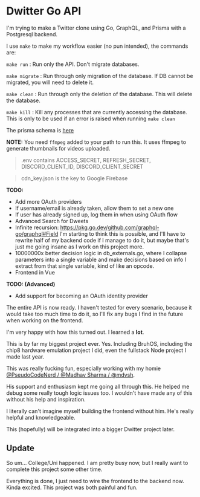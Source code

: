 # Dwitter Go API

I'm trying to make a Twitter clone using Go, GraphQL, and Prisma with a Postgresql backend.

I use `make` to make my workflow easier (no pun intended), the commands are:

`make run` : Run only the API. Don't migrate databases.

`make migrate` : Run through only migration of the database. If DB cannot be migrated, you will need to delete it.

`make clean` : Run through only the deletion of the database. This will delete the database.

`make kill` : Kill any processes that are currently accessing the database. This is only to be used if an error is raised when running `make clean`

The prisma schema is [here](./prisma/schema.prisma)

**NOTE:** You need `ffmpeg` added to your path to run this. It uses ffmpeg to generate thumbnails for videos uploaded.

> .env contains ACCESS_SECRET, REFRESH_SECRET, DISCORD_CLIENT_ID, DISCORD_CLIENT_SECRET

> cdn_key.json is the key to Google Firebase

**TODO:**

- Add more OAuth providers
- If username/email is already taken, allow them to set a new one
- If user has already signed up, log them in when using OAuth flow
- Advanced Search for Dweets
- Infinite recursion: https://pkg.go.dev/github.com/graphql-go/graphql#Field I'm starting to think this is possible, and I'll have to rewrite half of my backend code if I manage to do it, but maybe that's just me going insane as I work on this project more.
- 10000000x better decision logic in db_externals.go, where I collapse parameters into a single variable and make decisions based on info I extract from that single variable, kind of like an opcode.
- Frontend in Vue

**TODO: (Advanced)**

- Add support for becoming an OAuth identity provider

The entire API is now ready. I haven't tested for every scenario, because it would take too much time to do it, so I'll fix any bugs I find in the future when working on the frontend.

I'm very happy with how this turned out. I learned a **lot**.

This is by far my biggest project ever. Yes. Including BruhOS, including the chip8 hardware emulation project I did, even the fullstack Node project I made last year.

This was really fucking fun, especially working with my homie [@PseudoCodeNerd / @Madhav Sharma / @mdvsh](https://github.com/mdvsh).

His support and enthusiasm kept me going all through this. He helped me debug some really tough logic issues too. I wouldn't have made any of this without his help and inspiration.

I literally can't imagine myself building the frontend without him. He's really helpful and knowledgeable.

This (hopefully) will be integrated into a bigger Dwitter project later.

## Update

So um... College/Uni happened. I am pretty busy now, but I really want to complete this project some other time.

Everything is done, I just need to wire the frontend to the backend now. Kinda excited. This project was both painful and fun.
